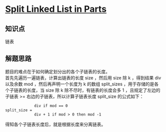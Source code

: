 # [Split Linked List in Parts](https://leetcode.com/problems/split-linked-list-in-parts/)

## 知识点

链表

## 解题思路

题目的难点在于如何确定划分出的各个子链表的长度。  
首先先遍历一遍链表，计算出链表的长度 size ，然后用 size 除 k ，得到结果 div 以及余数 mod ，然后再声明一个长度为 k 的数组 split_sizes ，用于存储的是各个子链表的长度，当 size 除 k 除不尽时，有链表的长度会多 1 ，且规定了左边的子链表 >= 右边的子链表，所以计算子链表长度 split_size 的公式如下：

```text
             div if mod == 0
split_size =
             div + 1 if mod > 0 then mod -1
```

得知各个子链表长度后，就是根据长度来分离链表。
